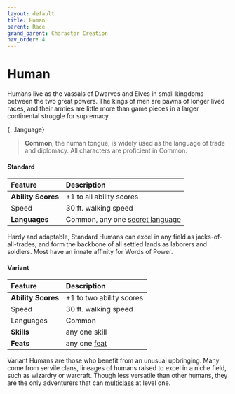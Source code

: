 ```yaml
---
layout: default
title: Human
parent: Race
grand_parent: Character Creation
nav_order: 4
---
```


# Human

Humans live as the vassals of Dwarves and Elves in small kingdoms between the two great powers. The kings of men are pawns of longer lived races, and their armies are little more than game pieces in a larger continental struggle for supremacy.

{: .language}
> **Common**, the human tongue, is widely used as the language of trade and diplomacy. All characters are proficient in Common.


#### Standard

| Feature            | Description                                                                   |
| :----------------- | :---------------------------------------------------------------------------- |
| **Ability Scores** | +1 to all ability scores                                                      |
| Speed              | 30 ft. walking speed                                                          |
| **Languages**      | Common, any one [secret language](../../adventuring/languages#words-of-power) |

Hardy and adaptable, Standard Humans can excel in any field as jacks-of-all-trades, and form the backbone of all settled lands as laborers and soldiers. Most have an innate affinity for Words of Power.


#### Variant

| Feature            | Description                      |
| :----------------- | :------------------------------- |
| **Ability Scores** | +1 to two ability scores         |
| Speed              | 30 ft. walking speed             |
| Languages          | Common                           |
| **Skills**         | any one skill                    |
| **Feats**          | any one [feat](../../more/feats) |

Variant Humans are those who benefit from an unusual upbringing. Many come from servile clans, lineages of humans raised to excel in a niche field, such as wizardry or warcraft. Though less versatile than other humans, they are the only adventurers that can [multiclass](../../more/feats/index) at level one.
